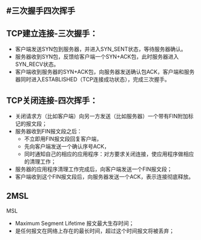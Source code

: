 #三次握手四次挥手
---
## TCP建立连接-三次握手：
- 客户端发送SYN包到服务器，并进入SYN_SENT状态，等待服务器确认。
- 服务器收到SYN包，反馈给客户端一个SYN+ACK包，此时服务器进入SYN_RECV状态。
- 客户端收到服务器的SYN+ACK包，向服务器发送确认包ACK，客户端和服务器同时进入ESTABLISHED（TCP连接成功状态），完成三次握手。

## TCP关闭连接-四次挥手：
- 关闭请求方（比如客户端）向另一方发送（比如服务器）一个带有FIN附加标记的报文段；
- 服务器收到FIN报文段之后：
    - 不立即用FIN报文段回复客户端，
    - 先向客户端发送一个确认序号ACK，
    - 同时通知自己的相应的应用程序：对方要求关闭连接，使应用程序做相应的清理工作；
- 服务器的应用程序清理工作完成后，向客户端发送一个FIN报文段；
- 客户端收到这个FIN报文段后，向服务器发送一个ACK，表示连接彻底释放。

## 2MSL
MSL
- Maximum Segment Lifetime 报文最大生存时间；
- 是任何报文在网络上存在的最长时间，超过这个时间报文将被丢弃；